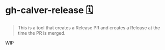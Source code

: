 # gh-calver-release :spiral_calendar:

>This is a tool that creates a Release PR and creates a Release at the time the PR is merged.

WIP
